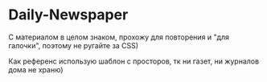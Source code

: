 # Daily-Newspaper
С материалом в целом знаком, прохожу для повторения и "для галочки", поэтому не ругайте за CSS)

Как референс использую шаблон с просторов, тк ни газет, ни журналов дома не храню)
